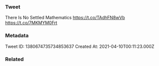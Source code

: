 ### Tweet
There Is No Settled Mathematics https://t.co/TAdhFN8wVb https://t.co/7MKMYM0Frt

### Metadata
Tweet ID: 1380674735734853637
Created At: 2021-04-10T00:11:23.000Z

### Related

